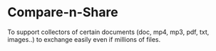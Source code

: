 # Compare-n-Share
To support collectors of certain documents (doc, mp4, mp3, pdf, txt, images..) to exchange easily even if millions of files.
